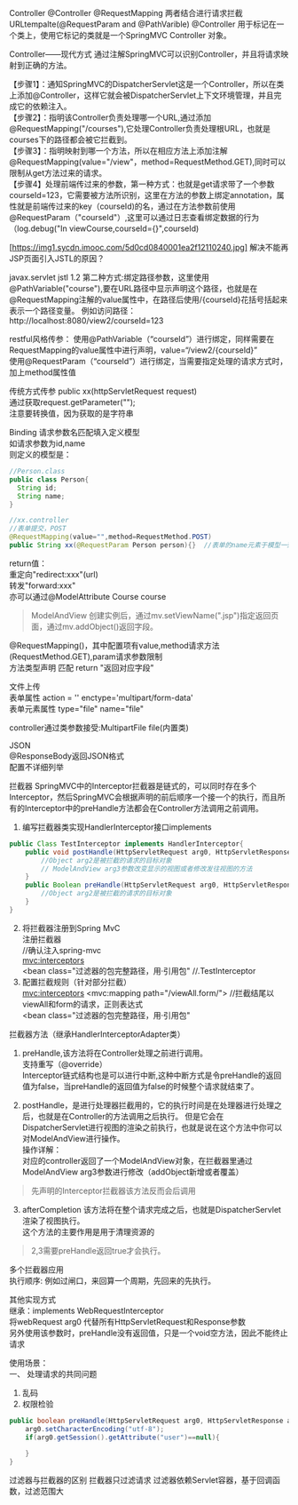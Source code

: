Controller
@Controller
@RequestMapping
两者结合进行请求拦截
URLtempalte(@RequestParam and @PathVarible)
@Controller 用于标记在一个类上，使用它标记的类就是一个SpringMVC Controller 对象。


Controller——现代方式
通过注解SpringMVC可以识别Controller，并且将请求映射到正确的方法。

【步骤1】：通知SpringMVC的DispatcherServlet这是一个Controller，所以在类上添加@Controller，这样它就会被DispatcherServlet上下文环境管理，并且完成它的依赖注入。  
【步骤2】：指明该Controller负责处理哪一个URL,通过添加@RequestMapping("/courses"),它处理Controller负责处理根URL，也就是courses下的路径都会被它拦截到。  
【步骤3】：指明映射到哪一个方法，所以在相应方法上添加注解@RequestMapping(value="/view"，method=RequestMethod.GET),同时可以限制从get方法过来的请求。  
【步骤4】处理前端传过来的参数，第一种方式：也就是get请求带了一个参数courseId=123，它需要被方法所识别，这里在方法的参数上绑定annotation，属性就是前端传过来的key（courseId)的名，通过在方法参数前使用@RequestParam（"courseId"）,这里可以通过日志查看绑定数据的行为（log.debug("In viewCourse,courseId={}",courseId)  

[https://img1.sycdn.imooc.com/5d0cd0840001ea2f12110240.jpg]
解决不能再JSP页面引入JSTL的原因？

<dependency>
    <groupId>javax.servlet</groupId>
    <artifactId>jstl</artifactId>
    <version>1.2</version>
</dependency>  
第二种方式:绑定路径参数，这里使用@PathVariable("course"),要在URL路径中显示声明这个路径，也就是在@RequestMapping注解的value属性中，在路径后使用/{courseId}花括号括起来表示一个路径变量。
例如访问路径：http://localhost:8080/view2/courseId=123


restful风格传参：
使用@PathVariable（“courseId”）进行绑定，同样需要在RequestMapping的value属性中进行声明，value=“/view2/{courseId}”  
使用@RequestParam（“courseId”）进行绑定，当需要指定处理的请求方式时，加上method属性值  
 
传统方式传参
public xx(httpServletRequest request)  
通过获取request.getParameter("");  
注意要转换值，因为获取的是字符串  


Binding
请求参数名匹配填入定义模型  
如请求参数为id,name  
则定义的模型是：  
```java
//Person.class
public class Person{
  String id;
  String name;
}

//xx.controller
//表单提交，POST
@RequestMapping(value="",method=RequestMethod.POST)
public String xx(@RequestParam Person person){}  //表单的name元素于模型一致
```
return值：  
重定向"redirect:xxx"(url)  
转发"forward:xxx"  
亦可以通过@ModelAttribute Course course  

> ModelAndView 创建实例后，通过mv.setViewName(".jsp")指定返回页面，通过mv.addObject()返回字段。  

@RequestMapping()，其中配置项有value,method请求方法(RequestMethod.GET),param请求参数限制  
方法类型声明 匹配 return "返回对应字段"  


文件上传  
表单属性 action = '' enctype='multipart/form-data'  
表单元素属性 type="file" name="file"  

controller通过类参数接受:MultipartFile file(内置类)  

JSON  
@ResponseBody返回JSON格式  
配置不详细列举  


拦截器
SpringMVC中的Interceptor拦截器是链式的，可以同时存在多个Interceptor，然后SpringMVC会根据声明的前后顺序一个接一个的执行，而且所有的Interceptor中的preHandle方法都会在Controller方法调用之前调用。  

1. 编写拦截器类实现HandlerInterceptor接口implements  
```java
public Class TestInterceptor implements HandlerInterceptor{
    public void postHandle(HttpServletRequest arg0, HttpServletResponse arg1, Object arg2, ModelAndView arg3) throw Exception{
        //Object arg2是被拦截的请求的目标对象
        // ModelAndView arg3参数改变显示的视图或者修改发往视图的方法
    }
    public Boolean preHandle(HttpServletRequest arg0, HttpServletResponse arg1, Object arg2) throw Exception{
        //Object arg2是被拦截的请求的目标对象
    }
}
```

2. 将拦截器注册到Spring MvC  
注册拦截器  
//确认注入spring-mvc  
<mvc:interceptors>  
    <bean class="过滤器的包完整路径，用·引用包"  //.TestInterceptor
3. 配置拦截规则（针对部分拦截）  
<mvc:interceptors>
    <mvc:mapping path="/viewAll.form/"> //拦截结尾以viewAll和form的请求，正则表达式   
    <bean class="过滤器的包完整路径，用·引用包"  
    
拦截器方法（继承HandlerInterceptorAdapter类）    
1. preHandle,该方法将在Controller处理之前进行调用。  
支持重写（@override）     
Interceptor链式结构也是可以进行中断,这种中断方式是令preHandle的返回值为false，当preHandle的返回值为false的时候整个请求就结束了。

2. postHandle，是进行处理器拦截用的，它的执行时间是在处理器进行处理之后，也就是在Controller的方法调用之后执行。
但是它会在DispatcherServlet进行视图的渲染之前执行，也就是说在这个方法中你可以对ModelAndView进行操作。  
操作详解：  
对应的controller返回了一个ModelAndView对象，在拦截器里通过 ModelAndView arg3参数进行修改（addObject新增或者覆盖）
> 先声明的Interceptor拦截器该方法反而会后调用


3. afterCompletion 该方法将在整个请求完成之后，也就是DispatcherServlet渲染了视图执行。  
这个方法的主要作用是用于清理资源的  

> 2,3需要preHandle返回true才会执行。

多个拦截器应用  
执行顺序: 例如过闸口，来回算一个周期，先回来的先执行。

其他实现方式  
继承：implements WebRequestInterceptor  
将webRequest arg0 代替所有HttpServletRequest和Response参数  
另外使用该参数时，preHandle没有返回值，只是一个void空方法，因此不能终止请求  

使用场景：  
一、 处理请求的共同问题
1. 乱码
2. 权限检验
```java
public boolean preHandle(HttpServletRequest arg0, HttpServletResponse arg1, Object arg2) throws Exceptoin{
    arg0.setCharacterEncoding("utf-8");
    if(arg0.getSession().getAttribute("user")==null){
    
    }
}
```

过滤器与拦截器的区别
拦截器只过滤请求
过滤器依赖Servlet容器，基于回调函数，过滤范围大
